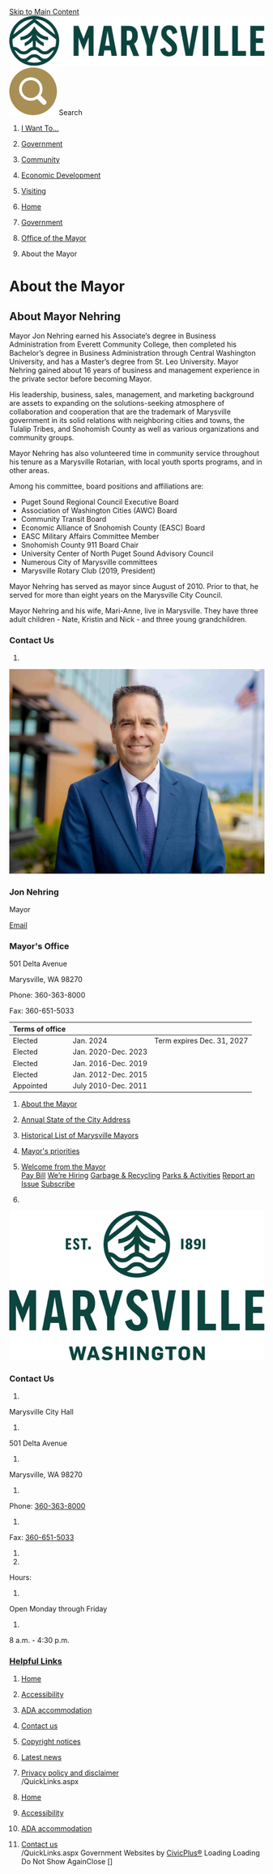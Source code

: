   [Skip to Main Content](https://marysvillewa.gov/188/About-the-Mayor#cc8bd5517c-cfc5-4f2e-9df5-9d733e2fa41e)   [![Marysville WA Homepage](images/a985fc77722742094384da2aee75781621c224b301c586254d8d2044fc2e5288)](https://marysvillewa.gov/)   [![Search](images/edd0a1cac0f58f262275738908cdef7e90e7909771ec6659ef304ce40233c65b)](https://marysvillewa.gov/Search/Results) Search 

 1.  [I Want To...](https://marysvillewa.gov/70/I-Want-To) 
 1.  [Government](https://marysvillewa.gov/27/Government) 
 1.  [Community](https://marysvillewa.gov/31/Community) 
 1.  [Economic Development](https://marysvillewa.gov/35/Economic-Development) 
 1.  [Visiting](https://marysvillewa.gov/9/Visiting) 

 1.  [Home](https://marysvillewa.gov/) 
 1.  [Government](https://marysvillewa.gov/27/Government) 
 1.  [Office of the Mayor](https://marysvillewa.gov/187/Office-of-the-Mayor) 
 1. About the Mayor

# About the Mayor

## About Mayor Nehring

Mayor Jon Nehring earned his Associate’s degree in Business Administration from Everett Community College, then completed his Bachelor’s degree in Business Administration through Central Washington University, and has a Master’s degree from St. Leo University. Mayor Nehring gained about 16 years of business and management experience in the private sector before becoming Mayor.

His leadership, business, sales, management, and marketing background are assets to expanding on the solutions-seeking atmosphere of collaboration and cooperation that are the trademark of Marysville government in its solid relations with neighboring cities and towns, the Tulalip Tribes, and Snohomish County as well as various organizations and community groups.

Mayor Nehring has also volunteered time in community service throughout his tenure as a Marysville Rotarian, with local youth sports programs, and in other areas.

Among his committee, board positions and affiliations are:

 * Puget Sound Regional Council Executive Board
 * Association of Washington Cities (AWC) Board 
 * Community Transit Board 
 * Economic Alliance of Snohomish County (EASC) Board 
 * EASC Military Affairs Committee Member
 * Snohomish County 911 Board Chair
 * University Center of North Puget Sound Advisory Council
 * Numerous City of Marysville committees
 * Marysville Rotary Club (2019, President)

Mayor Nehring has served as mayor since August of 2010. Prior to that, he served for more than eight years on the Marysville City Council.

Mayor Nehring and his wife, Mari-Anne, live in Marysville. They have three adult children - Nate, Kristin and Nick - and three young grandchildren.

### Contact Us

 1.    

 ![Mayor outdoor headshot](images/902e6e3fe2abb97b0b6eb8d1cd791ec2b45688e56c737e15b3f42e0ecd95a6fc)    

### Jon Nehring   

Mayor   

 [Email](mailto:jnehring@marysvillewa.gov)    

### Mayor's Office   

501 Delta Avenue   

Marysville, WA 98270   

Phone: 360-363-8000   

Fax: 360-651-5033   

|Terms of office| | |
|---|---|---|
|Elected|Jan. 2024|Term expires Dec. 31, 2027|
|Elected|Jan. 2020-Dec. 2023| |
|Elected|Jan. 2016-Dec. 2019| |
|Elected|Jan. 2012-Dec. 2015| |
|Appointed|July 2010-Dec. 2011| |

 1.   [About the Mayor](https://marysvillewa.gov/188/About-the-Mayor)  
 1.   [Annual State of the City Address](https://marysvillewa.gov/970/Annual-State-of-the-City-Address)  
 1.   [Historical List of Marysville Mayors](https://marysvillewa.gov/651/Historical-List-of-Marysville-Mayors)  
 1.   [Mayor's priorities](https://marysvillewa.gov/1127/Mayors-priorities)  
 1.   [Welcome from the Mayor](https://marysvillewa.gov/342/Welcome-from-the-Mayor)  
  [Pay Bill](https://marysvillewa.billingdoc.net/login)   [We’re Hiring](https://marysvillewa.gov/137/City-of-Marysville-jobs-and-how-to-apply)   [Garbage & Recycling](https://marysvillewa.gov/172/Solid-Waste-Recycling)   [Parks & Activities](https://marysvillewa.gov/147/Parks-Culture-Recreation)   [Report an Issue](https://marysvillewa.gov/369/Report)   [Subscribe](https://marysvillewa.gov/list.aspx)  

 1.    

 [![WA MarysvilleHomepage](images/11b048876dfe937de8de477cd729aa18e273ddeb70c51fe446900652090666a5)](https://marysvillewa.gov/)    

### Contact Us

 1.    

Marysville City Hall   

 1.    

501 Delta Avenue   

 1.    

Marysville, WA 98270   

 1.    

Phone: [360-363-8000](tel:3603638000)    

 1.    

Fax: [360-651-5033](tel:3606515033)    

 1. 
 1.    

Hours:   

 1.    

Open Monday through Friday   

 1.    

8 a.m. - 4:30 p.m.   

###  [Helpful Links](https://marysvillewa.gov/QuickLinks.aspx?CID=89) 

 1.  [Home](https://marysvillewa.gov/)  
 1.  [Accessibility](https://marysvillewa.gov/accessibility)  
 1.  [ADA accommodation](http://www.marysvillewa.gov/724/ADA-Accommodation)  
 1.  [Contact us](http://marysvillewa.gov/748/CommentsQuestions)  

 1.  [Copyright notices](https://marysvillewa.gov/site/copyright)  
 1.  [Latest news](https://marysvillewa.gov/civicalerts.aspx)  
 1.  [Privacy policy and disclaimer](https://marysvillewa.gov/772/Privacy-Policy-and-Disclaimer)  
 /QuickLinks.aspx 

 1.  [Home](https://marysvillewa.gov/)  

 1.  [Accessibility](https://marysvillewa.gov/accessibility)  

 1.  [ADA accommodation](http://www.marysvillewa.gov/724/ADA-Accommodation)  

 1.  [Contact us](http://marysvillewa.gov/748/CommentsQuestions)  
 /QuickLinks.aspx Government Websites by [CivicPlus®](https://connect.civicplus.com/referral)  Loading Loading Do Not Show AgainClose [] 